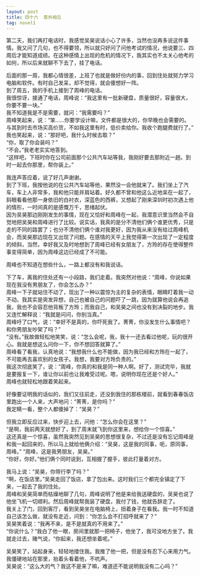 ```yaml
---
layout: post
title: 四十六  意外相见
tag: novel1
---
```


第二天，我们再打电话时，我感觉吴昊说话小心了许多，当然也没再多说这件事情。我又问了几句，也不得要领，所以就只好问了问他考试的情况，他说要三、四周后才能知道成绩。在这种感情上出现的危机的情况下，我其实也不太关心他考的如何，所以后来就聊不下去了，挂了电话。

后面的那一周，我都心情很差，上班了也就是做好份内的事，回到住处就努力学习电脑和软件。有时自己发呆，却不觉得，就会傻想好一阵。<br />
到了周五，我的手机上接到了周峰的电话。<br />
我很惊讶，接通了电话，周峰说：“我这里有一批新硬盘，质量很好，容量很大，你要不要一块。”<br />
我不知道我是不是需要，就问：“我需要吗？”<br />
周峰笑起来，说：“笨……你要学设计嘛，文件都是很大的，你早晚也会需要的。与其到时去市场买高价货，不如我这里有时，低价卖给你。我收个跑腿费就行了。”<br />
我也笑起来，说：“那好吧，我什么时候去取？”<br />
“你，取了你会装吗？”<br />
“不会。”我老老实实地答到。<br />
“这样吧，下班时你在公司前面那个公共汽车站等我，我刚好要去那附近一趟。到时一起去你那里，帮你装上。”

我连声答应着，说了好几声谢谢。<br />
到了下班，我按他说的在公共汽车站等他，果然没一会他就来了。我们坐上了汽车，车上人非常多，我和他只能并肩站着。好久都不曾和他这么近地呆在一起了，斜眼看看他那一身依旧的白衬衣，深蓝色的西裤，又想起了刚来深圳时初次遇上他的情形，一时间真的是感慨万千，思绪起伏。<br />
因为吴昊那边刚刚发生的事情，现在又恰好和周峰在一起，我潜意识里当然会不自觉地把吴昊和周峰进行了比较。说实话，我真的是分不清他们俩个谁更优秀，只是走的不同的路罢了；也分不清他们俩个谁对我更好，因为我从来没有给过周峰机会，而吴昊那边现在又出现了问题。在感情的天平上我觉得第一次出现了一定程度的倾斜，当然，幸好我又及时地想到了周峰已经有女朋友了，方玲的存在使得整件事变得简单，因为周峰这边已经成了不可能。

周峰也不知道在想些什么，一路上都没有和我说话。

下了车，离我的住处还有一小段路，我们走着。我突然对他说：“周峰，你说如果现在我没有男朋友了，你会怎么办？”<br />
周峰一下子就站住不动了，现出了一种以震惊为主的复杂的表情，眼睛盯着我一动不动。我其实是突发异想，自己也被自己的问题吓了一跳，因为就算他说会再追我，我也不会容忍他背叛了方玲；而我自己，和吴昊之间也没有到决裂的地步。我又连忙解释说：“我就是问问，你别当真。”<br />
周峰吁了口气，说：“幸好不是真的，你吓死我了。菁菁，你没发生什么事情吧？和你男朋友吵架了吗？”<br />
“没有。”我故做轻松地笑笑，说：“怎么会呢，我，我十一还去看过他呢，玩的很开心。我就是想这么问你一下，你不想回答就算了。”<br />
周峰看了看我，认真地说：“我想我什么也不能做，因为我已经和方玲在一起了，不可能再去喜欢别的女孩子。我想，我要对方玲负责的。”<br />
我这次彻底笑了，说：“周峰，你真的和我是同一种人啊。好了，测试完毕，我就是要报复一下，谁让你以前也让我难受过呢。嗯，说明你现在还是个好人。”<br />
周峰也就轻松地跟着笑起来。

好像要证明我的话似的，我们又往前走，还没到我住的那栋楼前，就看到春春饭店里跑出一个人来，大声地问：“菁菁，是你吗？”<br />
我定睛一看，整个人都傻掉了：“吴昊？”

但我立即反应过来，快步迎上去，问他：“怎么你会在这里？”<br />
“是啊，我前两天就想好了，到了周末就飞到你这里来，想给你一个惊喜。”<br />
这还真是一个惊喜，虽然我突然见到吴昊的思想很复杂，不过还是没有忘记周峰是和我一起回来的，所以马上就给他俩介绍：“吴昊，这是我的同事，呃，原同事，周峰。”
“周峰，这是我男朋友，吴昊。”<br />
“你好，你好。”他们俩个同时说到，互相握了握手，彼此打量着对方。

我马上说：“吴昊，你带行李了吗？”<br />
“啊，在饭店里。”吴昊走回了饭店，拿了包出来。这时我们三个都完全镇定了下来，一起去了我的住处。<br />
周峰和吴昊简单而枯燥地聊了几句，周峰说明了他是来给我送硬盘的，吴昊也说了他坐飞机一切顺利。然后周峰就帮我装了硬盘，我付了钱，他就告辞走了。<br />
我关上了门，回到客厅，看到吴昊坐在电脑椅上，扭着身子在看我。我一时不知道自己该怎么做，就没有走近，问到：“你怎么会不打招呼就来了？”<br />
吴昊笑着说：“我再不来，是不是就真的不用来了。”<br />
“你说什么？”我白了他一眼，房间里就那一把椅子，他坐了，我可没地方坐了。我就走过去，赌气说，“你起来，我还想坐着呢。”

吴昊笑了，站起身来，轻轻地搂住我。我推了他一把，但是没有忍下心来用力气。我僵硬地站在那里，抬着头看着他，不吭声。<br />
吴昊说：“这么大的气？我这不是来了嘛，难道还不能说明我没有二心吗？”